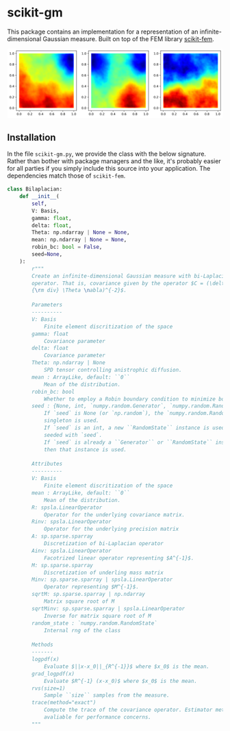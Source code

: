 # scikit-gm

This package contains an implementation for a representation of an
infinite-dimensional Gaussian measure. Built on top of the 
FEM library [scikit-fem](https://scikit-fem.readthedocs.io/).

![Samples](./samples.png)

## Installation
In the file ``scikit-gm.py``, we provide the class with the below signature.
Rather than bother with package managers and the like, it's probably easier for
all parties if you simply include this source into your application. The
dependencies match those of ``scikit-fem``.

```python
class Bilaplacian:
    def __init__(
        self,
        V: Basis,
        gamma: float,
        delta: float,
        Theta: np.ndarray | None = None,
        mean: np.ndarray | None = None,
        robin_bc: bool = False,
        seed=None,
    ):
        r"""
        Create an infinite-dimensional Gaussian measure with bi-Laplacian covariance
        operator. That is, covariance given by the operator $C = (\delta I + \gamma
        {\rm div} \Theta \nabla)^{-2}$.

        Parameters
        ----------
        V: Basis
            Finite element discritization of the space
        gamma: float
            Covariance parameter
        delta: float
            Covariance parameter
        Theta: np.ndarray | None
            SPD tensor controlling anistrophic diffusion.
        mean : ArrayLike, default: ``0``
            Mean of the distribution.
        robin_bc: bool
            Whether to employ a Robin boundary condition to minimize boundary artifacts.
        seed : {None, int, `numpy.random.Generator`, `numpy.random.RandomState`}, optional
            If `seed` is None (or `np.random`), the `numpy.random.RandomState`
            singleton is used.
            If `seed` is an int, a new ``RandomState`` instance is used,
            seeded with `seed`.
            If `seed` is already a ``Generator`` or ``RandomState`` instance
            then that instance is used.

        Attributes
        ----------
        V: Basis
            Finite element discritization of the space
        mean : ArrayLike, default: ``0``
            Mean of the distribution.
        R: spsla.LinearOperator
            Operator for the underlying covariance matrix.
        Rinv: spsla.LinearOperator
            Operator for the underlying precision matrix
        A: sp.sparse.sparray
            Discretization of bi-Laplacian operator
        Ainv: spsla.LinearOperator
            Facotrized linear operator representing $A^{-1}$.
        M: sp.sparse.sparray
            Discretization of underling mass matrix
        Minv: sp.sparse.sparray | spsla.LinearOperator
            Operator representing $M^{-1}$.
        sqrtM: sp.sparse.sparray | np.ndarray
            Matrix square root of M
        sqrtMinv: sp.sparse.sparray | spsla.LinearOperator
            Inverse for matrix square root of M
        random_state : `numpy.random.RandomState`
            Internal rng of the class

        Methods
        -------
        logpdf(x)
            Evaluate $||x-x_0||_{R^{-1}}$ where $x_0$ is the mean.
        grad_logpdf(x)
            Evaluate $R^{-1} (x-x_0)$ where $x_0$ is the mean.
        rvs(size=1)
            Sample ``size`` samples from the measure.
        trace(method="exact")
            Compute the trace of the covariance operator. Estimator method also
            avaliable for performance concerns.
        """
```
